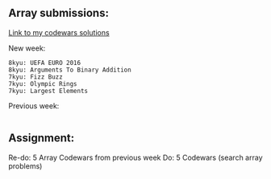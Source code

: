 ## Array submissions:
[Link to my codewars solutions](https://github.com/boobeh123/Codewars)

New week:
```
8kyu: UEFA EURO 2016
8kyu: Arguments To Binary Addition
7kyu: Fizz Buzz
7kyu: Olympic Rings
7kyu: Largest Elements
```
Previous week:
```
```

## Assignment:
Re-do: 5 Array Codewars from previous week
Do: 5 Codewars 
(search array problems)

